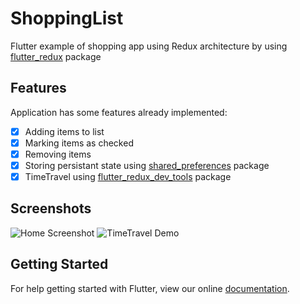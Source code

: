 # ShoppingList 
Flutter example of shopping app using Redux architecture by using [flutter_redux](https://pub.dartlang.org/packages/flutter_redux) package

## Features
Application has some features already implemented:
- [X] Adding items to list
- [X] Marking items as checked
- [X] Removing items
- [X] Storing persistant state using [shared_preferences](https://pub.dartlang.org/packages/shared_preferences) package
- [X] TimeTravel using [flutter_redux_dev_tools](https://pub.dartlang.org/packages/flutter_redux_dev_tools) package

## Screenshots
![Home Screenshot](https://github.com/pszklarska/FlutterShoppingCart/blob/master/img/screen1.png)
![TimeTravel Demo](https://github.com/pszklarska/FlutterShoppingCart/blob/master/img/demo_tt.gif)

## Getting Started

For help getting started with Flutter, view our online
[documentation](https://flutter.io/).
